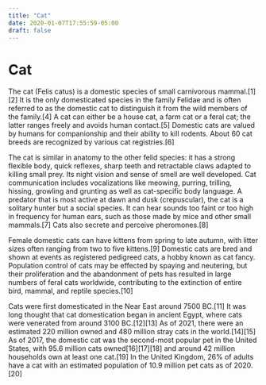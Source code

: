 ```yaml
---
title: "Cat"
date: 2020-01-07T17:55:59-05:00
draft: false
---
```


# Cat

The cat (Felis catus) is a domestic species of small carnivorous mammal.[1][2] It is the only domesticated species in the family Felidae and is often referred to as the domestic cat to distinguish it from the wild members of the family.[4] A cat can either be a house cat, a farm cat or a feral cat; the latter ranges freely and avoids human contact.[5] Domestic cats are valued by humans for companionship and their ability to kill rodents. About 60 cat breeds are recognized by various cat registries.[6]

The cat is similar in anatomy to the other felid species: it has a strong flexible body, quick reflexes, sharp teeth and retractable claws adapted to killing small prey. Its night vision and sense of smell are well developed. Cat communication includes vocalizations like meowing, purring, trilling, hissing, growling and grunting as well as cat-specific body language. A predator that is most active at dawn and dusk (crepuscular), the cat is a solitary hunter but a social species. It can hear sounds too faint or too high in frequency for human ears, such as those made by mice and other small mammals.[7] Cats also secrete and perceive pheromones.[8]

Female domestic cats can have kittens from spring to late autumn, with litter sizes often ranging from two to five kittens.[9] Domestic cats are bred and shown at events as registered pedigreed cats, a hobby known as cat fancy. Population control of cats may be effected by spaying and neutering, but their proliferation and the abandonment of pets has resulted in large numbers of feral cats worldwide, contributing to the extinction of entire bird, mammal, and reptile species.[10]

Cats were first domesticated in the Near East around 7500 BC.[11] It was long thought that cat domestication began in ancient Egypt, where cats were venerated from around 3100 BC.[12][13] As of 2021, there were an estimated 220 million owned and 480 million stray cats in the world.[14][15] As of 2017, the domestic cat was the second-most popular pet in the United States, with 95.6 million cats owned[16][17][18] and around 42 million households own at least one cat.[19] In the United Kingdom, 26% of adults have a cat with an estimated population of 10.9 million pet cats as of 2020.[20]